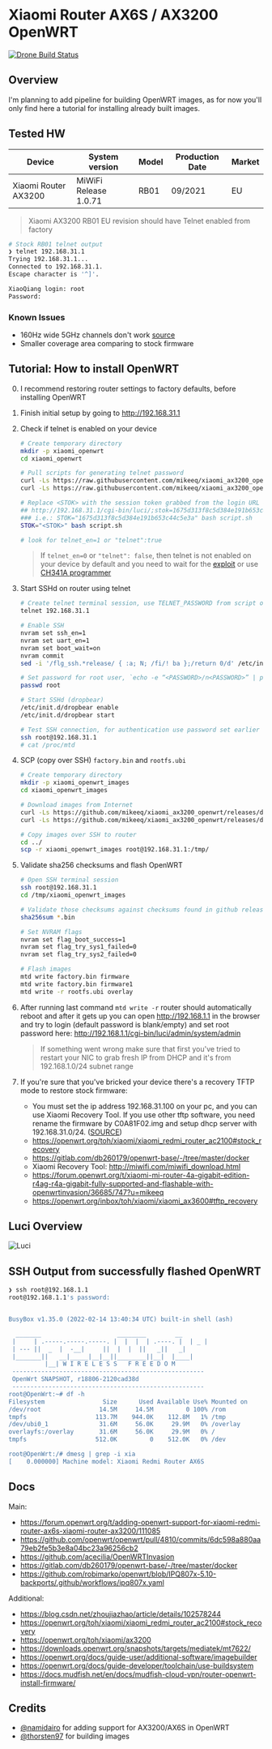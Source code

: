 # Xiaomi Router AX6S / AX3200 OpenWRT

[![Drone Build Status](https://cloud.drone.io/api/badges/mikeeq/xiaomi_ax3200_openwrt/status.svg)](https://cloud.drone.io/mikeeq/xiaomi_ax3200_openwrt)

## Overview

I'm planning to add pipeline for building OpenWRT images, as for now you'll only find here a tutorial for installing already built images.

## Tested HW

| Device               | System version        | Model | Production Date | Market |
| -------------------- | --------------------- | ----- | --------------- | ------ |
| Xiaomi Router AX3200 | MiWiFi Release 1.0.71 | RB01  | 09/2021         | EU     |

> Xiaomi AX3200 RB01 EU revision should have Telnet enabled from factory

```bash
# Stock RB01 telnet output
❯ telnet 192.168.31.1
Trying 192.168.31.1...
Connected to 192.168.31.1.
Escape character is '^]'.

XiaoQiang login: root
Password:
```

### Known Issues

- 160Hz wide 5GHz channels don't work [source](https://forum.openwrt.org/t/adding-openwrt-support-for-xiaomi-redmi-router-ax6s-xiaomi-router-ax3200/111085/131?u=mikeeq)
- Smaller coverage area comparing to stock firmware

## Tutorial: How to install OpenWRT

0. I recommend restoring router settings to factory defaults, before installing OpenWRT

1. Finish initial setup by going to <http://192.168.31.1>

2. Check if telnet is enabled on your device

   ```bash
   # Create temporary directory
   mkdir -p xiaomi_openwrt
   cd xiaomi_openwrt

   # Pull scripts for generating telnet password
   curl -Ls https://raw.githubusercontent.com/mikeeq/xiaomi_ax3200_openwrt/main/script.sh -o ./script.sh
   curl -Ls https://raw.githubusercontent.com/mikeeq/xiaomi_ax3200_openwrt/main/password.py -o ./password.py

   # Replace <STOK> with the session token grabbed from the login URL after initial setup
   ## http://192.168.31.1/cgi-bin/luci/;stok=1675d313f8c5d384e191b653c44c5e3a/web/home#router
   ### i.e.: STOK="1675d313f8c5d384e191b653c44c5e3a" bash script.sh
   STOK="<STOK>" bash script.sh

   # look for telnet_en=1 or "telnet":true
   ```

   > If `telnet_en=0` or `"telnet": false`, then telnet is not enabled on your device by default and you need to wait for the [exploit](https://forum.openwrt.org/t/adding-openwrt-support-for-xiaomi-redmi-router-ax6s-xiaomi-router-ax3200/111085/74?u=mikeeq) or use [CH341A programmer](https://forum.openwrt.org/t/adding-openwrt-support-for-xiaomi-redmi-router-ax6s-xiaomi-router-ax3200/111085/151?u=mikeeq)

3. Start SSHd on router using telnet

   ```bash
   # Create telnet terminal session, use TELNET_PASSWORD from script output from previous point
   telnet 192.168.31.1

   # Enable SSH
   nvram set ssh_en=1
   nvram set uart_en=1
   nvram set boot_wait=on
   nvram commit
   sed -i '/flg_ssh.*release/ { :a; N; /fi/! ba };/return 0/d' /etc/init.d/dropbear

   # Set password for root user, `echo -e “<PASSWORD>/n<PASSWORD>” | passwd root` didn't work for me
   passwd root

   # Start SSHd (dropbear)
   /etc/init.d/dropbear enable
   /etc/init.d/dropbear start

   # Test SSH connection, for authentication use password set earlier
   ssh root@192.168.31.1
   # cat /proc/mtd
   ```

4. SCP (copy over SSH) `factory.bin` and `rootfs.ubi`

   ```bash
   # Create temporary directory
   mkdir -p xiaomi_openwrt_images
   cd xiaomi_openwrt_images

   # Download images from Internet
   curl -Ls https://github.com/mikeeq/xiaomi_ax3200_openwrt/releases/download/v20220222-thorsten97/openwrt-mediatek-mt7622-xiaomi_redmi-router-ax6s-squashfs-factory.bin -o factory.bin
   curl -Ls https://github.com/mikeeq/xiaomi_ax3200_openwrt/releases/download/v20220222-thorsten97/openwrt-mediatek-mt7622-xiaomi_redmi-router-ax6s-squashfs-rootfs.ubi -o rootfs.ubi

   # Copy images over SSH to router
   cd ../
   scp -r xiaomi_openwrt_images root@192.168.31.1:/tmp/
   ```

5. Validate sha256 checksums and flash OpenWRT

   ```bash
   # Open SSH terminal session
   ssh root@192.168.31.1
   cd /tmp/xiaomi_openwrt_images

   # Validate those checksums against checksums found in github releases file sha256
   sha256sum *.bin

   # Set NVRAM flags
   nvram set flag_boot_success=1
   nvram set flag_try_sys1_failed=0
   nvram set flag_try_sys2_failed=0

   # Flash images
   mtd write factory.bin firmware
   mtd write factory.bin firmware1
   mtd write -r rootfs.ubi overlay
   ```

6. After running last command `mtd write -r` router should automatically reboot and after it gets up you can open <http://192.168.1.1> in the browser and try to login (default password is blank/empty) and set root password here: <http://192.168.1.1/cgi-bin/luci/admin/system/admin>

   > If something went wrong make sure that first you've tried to restart your NIC to grab fresh IP from DHCP and it's from 192.168.1.0/24 subnet range

7. If you're sure that you've bricked your device there's a recovery TFTP mode to restore stock firmware:
   - You must set the ip address 192.168.31.100 on your pc, and you can use Xiaomi Recovery Tool.
If you use other tftp software, you need rename the firmware by C0A81F02.img and setup dhcp server with 192.168.31.0/24. ([SOURCE](https://forum.openwrt.org/t/adding-openwrt-support-for-xiaomi-redmi-router-ax6s-xiaomi-router-ax3200/111085/164?u=mikeeq>))
   - <https://openwrt.org/toh/xiaomi/xiaomi_redmi_router_ac2100#stock_recovery>
   - <https://gitlab.com/db260179/openwrt-base/-/tree/master/docker>
   - Xiaomi Recovery Tool: <http://miwifi.com/miwifi_download.html>
   - <https://forum.openwrt.org/t/xiaomi-mi-router-4a-gigabit-edition-r4ag-r4a-gigabit-fully-supported-and-flashable-with-openwrtinvasion/36685/747?u=mikeeq>
   - <https://openwrt.org/inbox/toh/xiaomi/xiaomi_ax3600#tftp_recovery>

## Luci Overview

![Luci](images/luci.png)

## SSH Output from successfully flashed OpenWRT

```bash
❯ ssh root@192.168.1.1
root@192.168.1.1's password:


BusyBox v1.35.0 (2022-02-14 13:40:34 UTC) built-in shell (ash)

  _______                     ________        __
 |     | .-----.-----.-----. |  |  |  | .----. |  | _ |
 | --- ||  _  |  -__|     ||  |  |  ||   _||   _|
 |_______||   __|_____|__|__||________||__|  |____|
          |__| W I R E L E S S   F R E E D O M
 -----------------------------------------------------
 OpenWrt SNAPSHOT, r18806-2120cad38d
 -----------------------------------------------------
root@OpenWrt:~# df -h
Filesystem                Size      Used Available Use% Mounted on
/dev/root                14.5M     14.5M         0 100% /rom
tmpfs                   113.7M    944.0K    112.8M   1% /tmp
/dev/ubi0_1              31.6M     56.0K     29.9M   0% /overlay
overlayfs:/overlay       31.6M     56.0K     29.9M   0% /
tmpfs                   512.0K         0    512.0K   0% /dev

root@OpenWrt:/# dmesg | grep -i xia
[    0.000000] Machine model: Xiaomi Redmi Router AX6S
```

## Docs

Main:
- <https://forum.openwrt.org/t/adding-openwrt-support-for-xiaomi-redmi-router-ax6s-xiaomi-router-ax3200/111085>
- <https://github.com/openwrt/openwrt/pull/4810/commits/6dc598a880aa79eb2fe5b3e8a04bc23a96256cb2>
- <https://github.com/acecilia/OpenWRTInvasion>
- <https://gitlab.com/db260179/openwrt-base/-/tree/master/docker>
- <https://github.com/robimarko/openwrt/blob/IPQ807x-5.10-backports/.github/workflows/ipq807x.yaml>

Additional:

- <https://blog.csdn.net/zhoujiazhao/article/details/102578244>
- <https://openwrt.org/toh/xiaomi/xiaomi_redmi_router_ac2100#stock_recovery>
- <https://openwrt.org/toh/xiaomi/ax3200>
- <https://downloads.openwrt.org/snapshots/targets/mediatek/mt7622/>
- <https://openwrt.org/docs/guide-user/additional-software/imagebuilder>
- <https://openwrt.org/docs/guide-developer/toolchain/use-buildsystem>
- <https://docs.mudfish.net/en/docs/mudfish-cloud-vpn/router-openwrt-install-firmware/>

## Credits

- [@namidairo](https://github.com/namidairo) for adding support for AX3200/AX6S in OpenWRT
- [@thorsten97](https://forum.openwrt.org/u/thorsten97/summary) for building images
